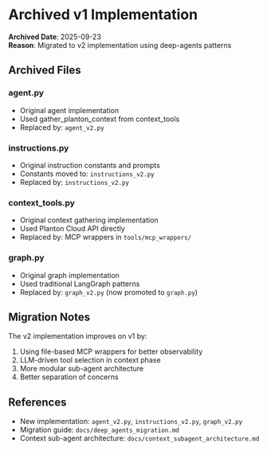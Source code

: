 # Archived v1 Implementation

**Archived Date**: 2025-09-23  
**Reason**: Migrated to v2 implementation using deep-agents patterns  

## Archived Files

### agent.py
- Original agent implementation
- Used gather_planton_context from context_tools
- Replaced by: `agent_v2.py`

### instructions.py
- Original instruction constants and prompts
- Constants moved to: `instructions_v2.py`
- Replaced by: `instructions_v2.py`

### context_tools.py
- Original context gathering implementation
- Used Planton Cloud API directly
- Replaced by: MCP wrappers in `tools/mcp_wrappers/`

### graph.py
- Original graph implementation
- Used traditional LangGraph patterns
- Replaced by: `graph_v2.py` (now promoted to `graph.py`)

## Migration Notes

The v2 implementation improves on v1 by:
1. Using file-based MCP wrappers for better observability
2. LLM-driven tool selection in context phase
3. More modular sub-agent architecture
4. Better separation of concerns

## References

- New implementation: `agent_v2.py`, `instructions_v2.py`, `graph_v2.py`
- Migration guide: `docs/deep_agents_migration.md`
- Context sub-agent architecture: `docs/context_subagent_architecture.md`
